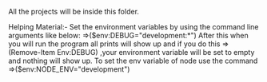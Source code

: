 All the projects will be inside this folder.


Helping Material:-
Set the environment variables by using the command line arguments like below: =>($env:DEBUG="development:*") After this when you will run the program all prints will show up and if you do this =>(Remove-Item Env:DEBUG) ,your environment variable will be set to empty and nothing will show up. To set the env variable of node use the command =>($env:NODE_ENV="development")
